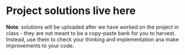 # Project solutions live here

**Note**: solutions will be uploaded after we have worked on the project in class - they are not meant to be a copy-paste bank for you to harvest. Instead, use them to check your thinking and implementation ana make improvements to your code.
